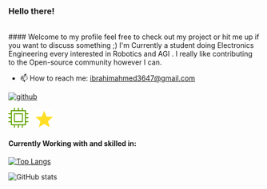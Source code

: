 ### Hello there!
<br>
#### Welcome to my profile feel free to check out my project or hit me up if you want to discuss something ;)
I'm Currently a student doing Electronics Engineering every interested in Robotics and AGI . I really like contributing to the Open-source community however I can. 

- 📫 How to reach me: ibrahimahmed3647@gmail.com 


[<img src='https://cdn.jsdelivr.net/npm/simple-icons@3.0.1/icons/github.svg' alt='github' height='40'>](https://github.com/Ibrahiim-Ahmed)  

<a href='https://docs.github.com/en/developers'><img src='https://raw.githubusercontent.com/acervenky/animated-github-badges/master/assets/devbadge.gif' width='40' height='40'></a> <a href='https://stars.github.com/'><img src='https://raw.githubusercontent.com/acervenky/animated-github-badges/master/assets/starbadge.gif' width='35' height='35'></a> 

#### Currently Working with and skilled in:

[![Top Langs](https://github-readme-stats.vercel.app/api/top-langs/?username=Ibrahiim-Ahmed)](https://github.com/anuraghazra/github-readme-stats)

![GitHub stats](https://github-readme-stats.vercel.app/api?username=Ibrahiim-Ahmed&show_icons=true)  


